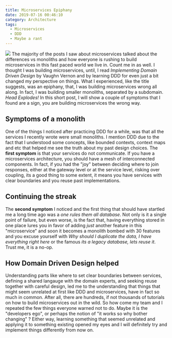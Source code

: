 ```yaml
---
title: Microservices Epiphany
date: 2019-07-16 00:46:10
category: Architecture
tags: 
  - Microservices
  - DDD
  - Maybe a rant
---
```

![](./what.jpg)
The majority of the posts I saw about microservices talked about the differences vs monoliths and how everyone is rushing to build microservices in this fast paced world we live in. Count me in as well. I thought I was building microservices, until, I read *Implementing Domain Driven Design* by Vaughn Vernon and by learning DDD for even just a bit changed my perspective on things. What I experienced, like the title suggests, was an epiphany, that, I was building microservices wrong all along. In fact, I was building smaller monoliths, separated by a subdomain. *Head Explodes!* In this short post, I will show a couple of symptoms that I found are a sign, you are building microservices the wrong way.

## Symptoms of a monolith
One of the things I noticed after practicing DDD for a while, was that all the services I recently wrote were small monoliths. I mention DDD due to the fact that I understood some concepts, like bounded contexts, context maps and etc that helped me see the truth about my past design choices. The **first symptom** is that your services do not communicate. If you have a microservices architecture, you should have a mesh of interconnected components. In fact, if you had the "joy" between deciding where to join responses, either at the gateway level or at the service level, risking over coupling, its a good thing to some extent, it means you have services with clear boundaries and you reuse past implementations.

## Continuing the streak
The **second symptom** I noticed and the first thing that should have startled me a long time ago was a *one rules them all database*. Not only is it a single point of failure, but even worse, is the fact that, having everything stored in one place lures you in favor of adding *just* another feature in this "microservice" and soon it becomes a monolith bombed with 30 features and you excuse yourself with *Why should I duplicate the data, I have everything right here* or the famous *its a legacy database, lets reuse it*. Trust me, it is a no-op.

## How Domain Driven Design helped
Understanding parts like where to set clear boundaries between services, defining a shared langauge with the domain experts, and seeking reuse together with careful design, led me to the understanding that things that might seem unrelated at first like DDD and microservices, have in fact so much in common. After all, there are hundreds, if not thousands of tutorials on how to build microservices out in the wild. So how come my team and I repeated the few things everyone warned not to do. Maybe it is the "developers ego", or perhaps the notion of "it works so why bother changing" ? Either way, learning something that seemed unrelated and applying it to something existing opened my eyes and I will definitely try and implement things differently from now on.